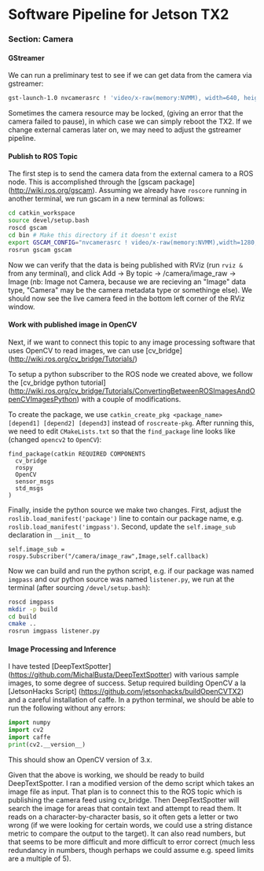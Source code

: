 # Software Pipeline for Jetson TX2


### Section: Camera


#### GStreamer

We can run a preliminary test to see if we can get data from the camera via gstreamer:

```bash
gst-launch-1.0 nvcamerasrc ! 'video/x-raw(memory:NVMM), width=640, height=480, framerate=30/1, format=NV12' ! nvvidconv ! nvegltransform ! nveglglessink
```

Sometimes the camera resource may be locked, (giving an error that the camera failed to pause), in which case we can simply reboot the TX2.  If we change external cameras later on, we may need to adjust the gstreamer pipeline.


#### Publish to ROS Topic

The first step is to send the camera data from the external camera to a ROS node.  This is accomplished through the [gscam package] (http://wiki.ros.org/gscam).  Assuming we already have `roscore` running in another terminal, we run gscam in a new terminal as follows:

```bash
cd catkin_workspace
source devel/setup.bash
roscd gscam
cd bin # Make this directory if it doesn't exist
export GSCAM_CONFIG="nvcamerasrc ! video/x-raw(memory:NVMM),width=1280, height=720,format=I420, framerate=30/1 ! nvvidconv ! video/x-raw, format=BGRx ! videoconvert ! ffmpegcolorspace"
rosrun gscam gscam
```

Now we can verify that the data is being published with RViz (run `rviz &` from any terminal), and click Add -> By topic -> /camera/image_raw -> Image (nb: Image not Camera, because we are recieving an "Image" data type, "Camera" may be the camera metadata type or somethinge else).  We should now see the live camera feed in the bottom left corner of the RViz window.


#### Work with published image in OpenCV

Next, if we want to connect this topic to any image processing software that uses OpenCV to read images, we can use [cv_bridge] (http://wiki.ros.org/cv_bridge/Tutorials/)

To setup a python subscriber to the ROS node we created above, we follow the [cv_bridge python tutorial] (http://wiki.ros.org/cv_bridge/Tutorials/ConvertingBetweenROSImagesAndOpenCVImagesPython) with a couple of modifications.

To create the package, we use `catkin_create_pkg <package_name> [depend1] [depend2] [depend3]` instead of `roscreate-pkg`.  After running this, we need to edit `CMakeLists.txt` so that the `find_package` line looks like (changed `opencv2` to `OpenCV`):
```
find_package(catkin REQUIRED COMPONENTS
  cv_bridge
  rospy
  OpenCV
  sensor_msgs
  std_msgs
)
```

Finally, inside the python source we make two changes. First, adjust the `roslib.load_manifest('package')` line to contain our package name, e.g. `roslib.load_manifest('imgpass')`.  Second, update the `self.image_sub` declaration in `__init__` to
```
self.image_sub = rospy.Subscriber("/camera/image_raw",Image,self.callback)
```

Now we can build and run the python script, e.g. if our package was named `imgpass` and our python source was named `listener.py`, we run at the terminal (after sourcing `/devel/setup.bash`):
```bash
roscd imgpass
mkdir -p build
cd build
cmake ..
rosrun imgpass listener.py
```

#### Image Processing and Inference

I have tested [DeepTextSpotter] (https://github.com/MichalBusta/DeepTextSpotter) with various sample images, to some degree of success.  Setup required building OpenCV a la [JetsonHacks Script] (https://github.com/jetsonhacks/buildOpenCVTX2) and a careful installation of caffe.  In a python terminal, we should be able to run the following without any errors:

```python
import numpy
import cv2
import caffe
print(cv2.__version__)
```
This should show an OpenCV version of 3.x.

Given that the above is working, we should be ready to build DeepTextSpotter.  I ran a modified version of the demo script which takes an image file as input.  That plan is to connect this to the ROS topic which is publishing the camera feed using cv_bridge.  Then DeepTextSpotter will search the image for areas that contain text and attempt to read them.  It reads on a character-by-character basis, so it often gets a letter or two wrong (if we were looking for certain words, we could use a string distance metric to compare the output to the target).  It can also read numbers, but that seems to be more difficult and more difficult to error correct (much less redundancy in numbers, though perhaps we could assume e.g. speed limits are a multiple of 5).
